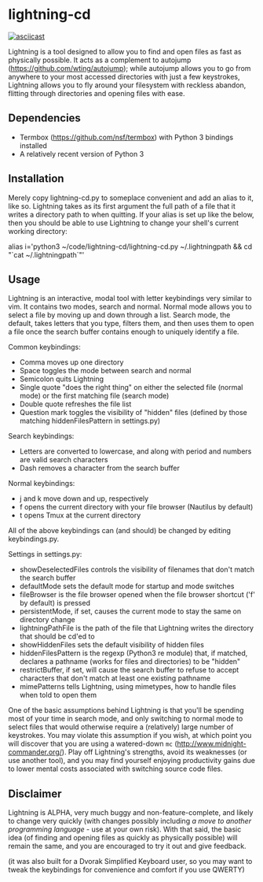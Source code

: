 # lightning-cd

[![asciicast](https://asciinema.org/a/29694.png)](https://asciinema.org/a/29694)

Lightning is a tool designed to allow you to find and open files as fast as physically possible.  It acts as a complement to autojump (https://github.com/wting/autojump); while autojump allows you to go from anywhere to your most accessed directories with just a few keystrokes, Lightning allows you to fly around your filesystem with reckless abandon, flitting through directories and opening files with ease.

Dependencies
-----------

 - Termbox (https://github.com/nsf/termbox) with Python 3 bindings installed
 - A relatively recent version of Python 3

Installation
------------

Merely copy lightning-cd.py to someplace convenient and add an alias to it, like so.  Lightning takes as its first argument the full path of a file that it writes a directory path to when quitting.  If your alias is set up like the below, then you should be able to use Lightning to change your shell's current working directory:

alias i='python3 ~/code/lightning-cd/lightning-cd.py ~/.lightningpath && cd "\`cat ~/.lightningpath\`"'

Usage
-----

Lightning is an interactive, modal tool with letter keybindings very similar to vim.  It contains two modes, search and normal.  Normal mode allows you to select a file by moving up and down through a list.  Search mode, the default, takes letters that you type, filters them, and then uses them to open a file once the search buffer contains enough to uniquely identify a file.

Common keybindings:
 - Comma moves up one directory
 - Space toggles the mode between search and normal
 - Semicolon quits Lightning
 - Single quote "does the right thing" on either the selected file (normal mode) or the first matching file (search mode)
 - Double quote refreshes the file list
 - Question mark toggles the visibility of "hidden" files (defined by those matching hiddenFilesPattern in settings.py)

Search keybindings:
 - Letters are converted to lowercase, and along with period and numbers are valid search characters
 - Dash removes a character from the search buffer

Normal keybindings:
 - j and k move down and up, respectively
 - f opens the current directory with your file browser (Nautilus by default)
 - t opens Tmux at the current directory

All of the above keybindings can (and should) be changed by editing keybindings.py.

Settings in settings.py:
 - showDeselectedFiles controls the visibility of filenames that don't match the search buffer
 - defaultMode sets the default mode for startup and mode switches
 - fileBrowser is the file browser opened when the file browser shortcut ('f' by default) is pressed
 - persistentMode, if set, causes the current mode to stay the same on directory change
 - lightningPathFile is the path of the file that Lightning writes the directory that should be cd'ed to
 - showHiddenFiles sets the default visibility of hidden files
 - hiddenFilesPattern is the regexp (Python3 re module) that, if matched, declares a pathname (works for files and directories) to be "hidden"
 - restrictBuffer, if set, will cause the search buffer to refuse to accept characters that don't match at least one existing pathname
 - mimePatterns tells Lightning, using mimetypes, how to handle files when told to open them

One of the basic assumptions behind Lightning is that you'll be spending most of your time in search mode, and only switching to normal mode to select files that would otherwise require a (relatively) large number of keystrokes. You may violate this assumption if you wish, at which point you will discover that you are using a watered-down `mc` (http://www.midnight-commander.org/). Play off Lightning's strengths, avoid its weaknesses (or use another tool), and you may find yourself enjoying productivity gains due to lower mental costs associated with switching source code files.

Disclaimer
---------

Lightning is ALPHA, very much buggy and non-feature-complete, and likely to change very quickly (with changes possibly including *a move to another programming language* - use at your own risk).  With that said, the basic idea (of finding and opening files as quickly as physically possible) will remain the same, and you are encouraged to try it out and give feedback.

(it was also built for a Dvorak Simplified Keyboard user, so you may want to tweak the keybindings for convenience and comfort if you use QWERTY)
